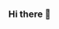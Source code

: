 ### Hi there 👋

<!--
**kaline/kaline** is a ✨ _special_ ✨ repository because its `README.md` (this file) appears on your GitHub profile.

Here are some ideas to get you started:

- 🔭 I’m currently working on web development
- 🌱 I’m currently learning Algorithms
- 👯 I’m looking to collaborate on open sources projects
- 🤔 I’m looking for help with web projects
- 💬 Ask me about Google, git and cool projects
- 📫 How to reach me: <a href="kaline.me">kaline</a>
- 😄 Pronouns: ...
- ⚡ Fun fact: I like candies
-->
